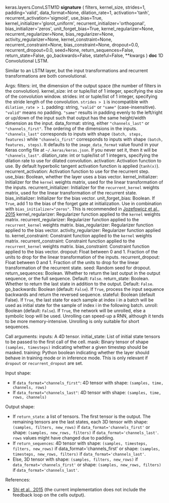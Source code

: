 keras.layers.ConvLSTM1D
__signature__
(
  filters,
  kernel_size,
  strides=1,
  padding='valid',
  data_format=None,
  dilation_rate=1,
  activation='tanh',
  recurrent_activation='sigmoid',
  use_bias=True,
  kernel_initializer='glorot_uniform',
  recurrent_initializer='orthogonal',
  bias_initializer='zeros',
  unit_forget_bias=True,
  kernel_regularizer=None,
  recurrent_regularizer=None,
  bias_regularizer=None,
  activity_regularizer=None,
  kernel_constraint=None,
  recurrent_constraint=None,
  bias_constraint=None,
  dropout=0.0,
  recurrent_dropout=0.0,
  seed=None,
  return_sequences=False,
  return_state=False,
  go_backwards=False,
  stateful=False,
  **kwargs
)
__doc__
1D Convolutional LSTM.

Similar to an LSTM layer, but the input transformations
and recurrent transformations are both convolutional.

Args:
    filters: int, the dimension of the output space (the number of filters
        in the convolution).
    kernel_size: int or tuple/list of 1 integer, specifying the size of
        the convolution window.
    strides: int or tuple/list of 1 integer, specifying the stride length
        of the convolution. `strides > 1` is incompatible with
        `dilation_rate > 1`.
    padding: string, `"valid"` or `"same"` (case-insensitive).
        `"valid"` means no padding. `"same"` results in padding evenly to
        the left/right or up/down of the input such that output has the
        same height/width dimension as the input.
    data_format: string, either `"channels_last"` or `"channels_first"`.
        The ordering of the dimensions in the inputs. `"channels_last"`
        corresponds to inputs with shape `(batch, steps, features)`
        while `"channels_first"` corresponds to inputs with shape
        `(batch, features, steps)`. It defaults to the `image_data_format`
        value found in your Keras config file at `~/.keras/keras.json`.
        If you never set it, then it will be `"channels_last"`.
    dilation_rate: int or tuple/list of 1 integers, specifying the dilation
        rate to use for dilated convolution.
    activation: Activation function to use. By default hyperbolic tangent
        activation function is applied (`tanh(x)`).
    recurrent_activation: Activation function to use for the recurrent step.
    use_bias: Boolean, whether the layer uses a bias vector.
    kernel_initializer: Initializer for the `kernel` weights matrix,
        used for the linear transformation of the inputs.
    recurrent_initializer: Initializer for the `recurrent_kernel` weights
        matrix, used for the linear transformation of the recurrent state.
    bias_initializer: Initializer for the bias vector.
    unit_forget_bias: Boolean. If `True`, add 1 to the bias of
        the forget gate at initialization.
        Use in combination with `bias_initializer="zeros"`.
        This is recommended in [Jozefowicz et al., 2015](
        http://www.jmlr.org/proceedings/papers/v37/jozefowicz15.pdf)
    kernel_regularizer: Regularizer function applied to the `kernel` weights
        matrix.
    recurrent_regularizer: Regularizer function applied to the
        `recurrent_kernel` weights matrix.
    bias_regularizer: Regularizer function applied to the bias vector.
    activity_regularizer: Regularizer function applied to.
    kernel_constraint: Constraint function applied to the `kernel` weights
        matrix.
    recurrent_constraint: Constraint function applied to the
        `recurrent_kernel` weights matrix.
    bias_constraint: Constraint function applied to the bias vector.
    dropout: Float between 0 and 1. Fraction of the units to drop for the
        linear transformation of the inputs.
    recurrent_dropout: Float between 0 and 1. Fraction of the units to drop
        for the linear transformation of the recurrent state.
    seed: Random seed for dropout.
    return_sequences: Boolean. Whether to return the last output
        in the output sequence, or the full sequence. Default: `False`.
    return_state: Boolean. Whether to return the last state in addition
        to the output. Default: `False`.
    go_backwards: Boolean (default: `False`).
        If `True`, process the input sequence backwards and return the
        reversed sequence.
    stateful: Boolean (default False). If `True`, the last state
        for each sample at index i in a batch will be used as initial
        state for the sample of index i in the following batch.
    unroll: Boolean (default: `False`).
        If `True`, the network will be unrolled,
        else a symbolic loop will be used.
        Unrolling can speed-up a RNN,
        although it tends to be more memory-intensive.
        Unrolling is only suitable for short sequences.


Call arguments:
    inputs: A 4D tensor.
    initial_state: List of initial state tensors to be passed to the first
        call of the cell.
    mask: Binary tensor of shape `(samples, timesteps)` indicating whether a
        given timestep should be masked.
    training: Python boolean indicating whether the layer should behave in
        training mode or in inference mode.
        This is only relevant if `dropout` or `recurrent_dropout` are set.

Input shape:

- If `data_format="channels_first"`:
    4D tensor with shape: `(samples, time, channels, rows)`
- If `data_format="channels_last"`:
    4D tensor with shape: `(samples, time, rows, channels)`

Output shape:

- If `return_state`: a list of tensors. The first tensor is the output.
    The remaining tensors are the last states,
    each 3D tensor with shape: `(samples, filters, new_rows)` if
    `data_format='channels_first'`
    or shape: `(samples, new_rows, filters)` if
    `data_format='channels_last'`.
    `rows` values might have changed due to padding.
- If `return_sequences`: 4D tensor with shape: `(samples, timesteps,
    filters, new_rows)` if data_format='channels_first'
    or shape: `(samples, timesteps, new_rows, filters)` if
    `data_format='channels_last'`.
- Else, 3D tensor with shape: `(samples, filters, new_rows)` if
    `data_format='channels_first'`
    or shape: `(samples, new_rows, filters)` if
    `data_format='channels_last'`.

References:

- [Shi et al., 2015](http://arxiv.org/abs/1506.04214v1)
    (the current implementation does not include the feedback loop on the
    cells output).
